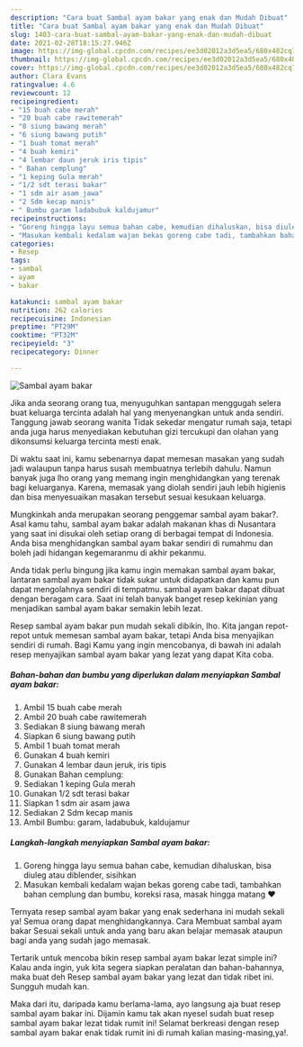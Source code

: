 ```yaml
---
description: "Cara buat Sambal ayam bakar yang enak dan Mudah Dibuat"
title: "Cara buat Sambal ayam bakar yang enak dan Mudah Dibuat"
slug: 1403-cara-buat-sambal-ayam-bakar-yang-enak-dan-mudah-dibuat
date: 2021-02-28T18:15:27.946Z
image: https://img-global.cpcdn.com/recipes/ee3d02012a3d5ea5/680x482cq70/sambal-ayam-bakar-foto-resep-utama.jpg
thumbnail: https://img-global.cpcdn.com/recipes/ee3d02012a3d5ea5/680x482cq70/sambal-ayam-bakar-foto-resep-utama.jpg
cover: https://img-global.cpcdn.com/recipes/ee3d02012a3d5ea5/680x482cq70/sambal-ayam-bakar-foto-resep-utama.jpg
author: Clara Evans
ratingvalue: 4.6
reviewcount: 12
recipeingredient:
- "15 buah cabe merah"
- "20 buah cabe rawitemerah"
- "8 siung bawang merah"
- "6 siung bawang putih"
- "1 buah tomat merah"
- "4 buah kemiri"
- "4 lembar daun jeruk iris tipis"
- " Bahan cemplung"
- "1 keping Gula merah"
- "1/2 sdt terasi bakar"
- "1 sdm air asam jawa"
- "2 Sdm kecap manis"
- " Bumbu garam ladabubuk kaldujamur"
recipeinstructions:
- "Goreng hingga layu semua bahan cabe, kemudian dihaluskan, bisa diuleg atau diblender, sisihkan"
- "Masukan kembali kedalam wajan bekas goreng cabe tadi, tambahkan bahan cemplung dan bumbu, koreksi rasa, masak hingga matang ❤️"
categories:
- Resep
tags:
- sambal
- ayam
- bakar

katakunci: sambal ayam bakar 
nutrition: 262 calories
recipecuisine: Indonesian
preptime: "PT29M"
cooktime: "PT32M"
recipeyield: "3"
recipecategory: Dinner

---
```



![Sambal ayam bakar](https://img-global.cpcdn.com/recipes/ee3d02012a3d5ea5/680x482cq70/sambal-ayam-bakar-foto-resep-utama.jpg)

Jika anda seorang orang tua, menyuguhkan santapan menggugah selera buat keluarga tercinta adalah hal yang menyenangkan untuk anda sendiri. Tanggung jawab seorang  wanita Tidak sekedar mengatur rumah saja, tetapi anda juga harus menyediakan kebutuhan gizi tercukupi dan olahan yang dikonsumsi keluarga tercinta mesti enak.

Di waktu  saat ini, kamu sebenarnya dapat memesan masakan yang sudah jadi walaupun tanpa harus susah membuatnya terlebih dahulu. Namun banyak juga lho orang yang memang ingin menghidangkan yang terenak bagi keluarganya. Karena, memasak yang diolah sendiri jauh lebih higienis dan bisa menyesuaikan masakan tersebut sesuai kesukaan keluarga. 



Mungkinkah anda merupakan seorang penggemar sambal ayam bakar?. Asal kamu tahu, sambal ayam bakar adalah makanan khas di Nusantara yang saat ini disukai oleh setiap orang di berbagai tempat di Indonesia. Anda bisa menghidangkan sambal ayam bakar sendiri di rumahmu dan boleh jadi hidangan kegemaranmu di akhir pekanmu.

Anda tidak perlu bingung jika kamu ingin memakan sambal ayam bakar, lantaran sambal ayam bakar tidak sukar untuk didapatkan dan kamu pun dapat mengolahnya sendiri di tempatmu. sambal ayam bakar dapat dibuat dengan beragam cara. Saat ini telah banyak banget resep kekinian yang menjadikan sambal ayam bakar semakin lebih lezat.

Resep sambal ayam bakar pun mudah sekali dibikin, lho. Kita jangan repot-repot untuk memesan sambal ayam bakar, tetapi Anda bisa menyajikan sendiri di rumah. Bagi Kamu yang ingin mencobanya, di bawah ini adalah resep menyajikan sambal ayam bakar yang lezat yang dapat Kita coba.

<!--inarticleads1-->

##### Bahan-bahan dan bumbu yang diperlukan dalam menyiapkan Sambal ayam bakar:

1. Ambil 15 buah cabe merah
1. Ambil 20 buah cabe rawitemerah
1. Sediakan 8 siung bawang merah
1. Siapkan 6 siung bawang putih
1. Ambil 1 buah tomat merah
1. Gunakan 4 buah kemiri
1. Gunakan 4 lembar daun jeruk, iris tipis
1. Gunakan  Bahan cemplung:
1. Sediakan 1 keping Gula merah
1. Gunakan 1/2 sdt terasi bakar
1. Siapkan 1 sdm air asam jawa
1. Sediakan 2 Sdm kecap manis
1. Ambil  Bumbu: garam, ladabubuk, kaldujamur




<!--inarticleads2-->

##### Langkah-langkah menyiapkan Sambal ayam bakar:

1. Goreng hingga layu semua bahan cabe, kemudian dihaluskan, bisa diuleg atau diblender, sisihkan
1. Masukan kembali kedalam wajan bekas goreng cabe tadi, tambahkan bahan cemplung dan bumbu, koreksi rasa, masak hingga matang ❤️




Ternyata resep sambal ayam bakar yang enak sederhana ini mudah sekali ya! Semua orang dapat menghidangkannya. Cara Membuat sambal ayam bakar Sesuai sekali untuk anda yang baru akan belajar memasak ataupun bagi anda yang sudah jago memasak.

Tertarik untuk mencoba bikin resep sambal ayam bakar lezat simple ini? Kalau anda ingin, yuk kita segera siapkan peralatan dan bahan-bahannya, maka buat deh Resep sambal ayam bakar yang lezat dan tidak ribet ini. Sungguh mudah kan. 

Maka dari itu, daripada kamu berlama-lama, ayo langsung aja buat resep sambal ayam bakar ini. Dijamin kamu tak akan nyesel sudah buat resep sambal ayam bakar lezat tidak rumit ini! Selamat berkreasi dengan resep sambal ayam bakar enak tidak rumit ini di rumah kalian masing-masing,ya!.

